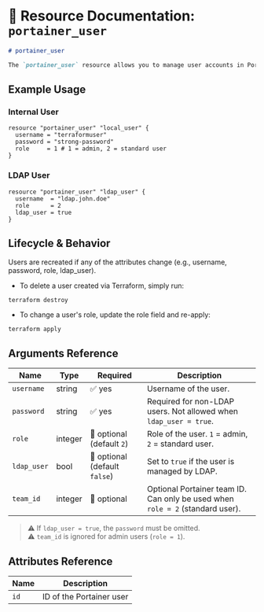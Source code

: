 # 👤 **Resource Documentation: `portainer_user`**

```markdown
# portainer_user

The `portainer_user` resource allows you to manage user accounts in Portainer.
```

## Example Usage

### Internal User

```hcl
resource "portainer_user" "local_user" {
  username = "terraformuser"
  password = "strong-password"
  role     = 1 # 1 = admin, 2 = standard user
}
```

### LDAP User
```hcl
resource "portainer_user" "ldap_user" {
  username  = "ldap.john.doe"
  role      = 2
  ldap_user = true
}
```
## Lifecycle & Behavior

Users are recreated if any of the attributes change (e.g., username, password, role, ldap_user).

- To delete a user created via Terraform, simply run:
```hcl
terraform destroy
```

- To change a user's role, update the role field and re-apply:
```hcl
terraform apply
```

## Arguments Reference

| Name        | Type    | Required                  | Description                                                                 |
|-------------|---------|---------------------------|-----------------------------------------------------------------------------|
| `username`  | string  | ✅ yes                    | Username of the user.                                                       |
| `password`  | string  | ✅ yes                    | Required for non-LDAP users. Not allowed when `ldap_user = true`.           |
| `role`      | integer | 🚫 optional (default `2`) | Role of the user. `1` = admin, `2` = standard user.                         |
| `ldap_user` | bool    | 🚫 optional (default `false`) | Set to `true` if the user is managed by LDAP.                         |
| `team_id`   | integer | 🚫 optional               | Optional Portainer team ID. Can only be used when `role = 2` (standard user). |

> ⚠️ If `ldap_user = true`, the `password` must be omitted.  
> ⚠️ `team_id` is ignored for admin users (`role = 1`).

## Attributes Reference

| Name | Description              |
|------|--------------------------|
| `id` | ID of the Portainer user |
